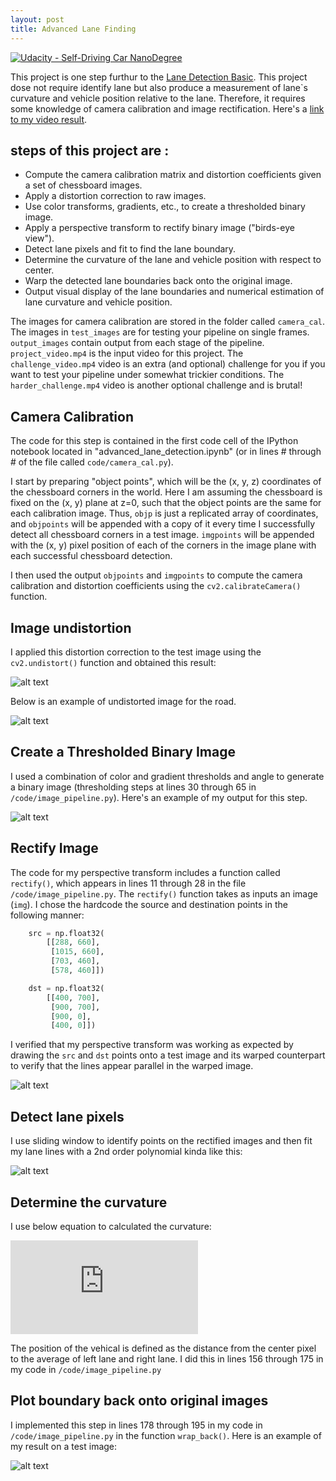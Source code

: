 ```yaml
---
layout: post
title: Advanced Lane Finding 
---
```


[![Udacity - Self-Driving Car NanoDegree](https://s3.amazonaws.com/udacity-sdc/github/shield-carnd.svg)](http://www.udacity.com/drive)

This project is one step furthur to the [Lane Detection Basic](https://jiajuns.github.io/LaneDetectionBasic). This project dose not require identify lane but also produce a measurement of lane`s curvature and vehicle position relative to the lane. Therefore, it requires some knowledge of camera calibration and image rectification. Here's a [link to my video result](./output_video.mp4).

[//]: # (Image References)

[image1]: https://raw.githubusercontent.com/jiajuns/AdvancedLaneLines/blob/master/examples/undistort_output.png "Undistorted"

[image2]: https://raw.githubusercontent.com/jiajuns/AdvancedLaneLines/blob/master/examples/undistort_test.png "Road Transformed"

[image3]: https://raw.githubusercontent.com/jiajuns/AdvancedLaneLines/blob/master/examples/binary_example.png "Binary Example"

[image4]: https://raw.githubusercontent.com/jiajuns/AdvancedLaneLines/blob/master/examples/recitfied_result.png "Warp Example"

[image5]: https://raw.githubusercontent.com/jiajuns/AdvancedLaneLines/blob/master/examples/fit_line.png "Fit Visual"

[image6]: https://raw.githubusercontent.com/jiajuns/AdvancedLaneLines/blob/master/examples/output_image.png "Output"

[video1]: https://raw.githubusercontent.com/jiajuns/AdvancedLaneLines/blob/master/project_video.mp4 "Video"

steps of this project are :
---
* Compute the camera calibration matrix and distortion coefficients given a set of chessboard images.
* Apply a distortion correction to raw images.
* Use color transforms, gradients, etc., to create a thresholded binary image.
* Apply a perspective transform to rectify binary image ("birds-eye view").
* Detect lane pixels and fit to find the lane boundary.
* Determine the curvature of the lane and vehicle position with respect to center.
* Warp the detected lane boundaries back onto the original image.
* Output visual display of the lane boundaries and numerical estimation of lane curvature and vehicle position.

The images for camera calibration are stored in the folder called `camera_cal`.  The images in `test_images` are for testing your pipeline on single frames. `output_images` contain output from each stage of the pipeline. `project_video.mp4` is the input video for this project. The `challenge_video.mp4` video is an extra (and optional) challenge for you if you want to test your pipeline under somewhat trickier conditions. The `harder_challenge.mp4` video is another optional challenge and is brutal!


Camera Calibration
---

The code for this step is contained in the first code cell of the IPython notebook located in "advanced_lane_detection.ipynb" (or in lines # through # of the file called `code/camera_cal.py`).

I start by preparing "object points", which will be the (x, y, z) coordinates of the chessboard corners in the world. Here I am assuming the chessboard is fixed on the (x, y) plane at z=0, such that the object points are the same for each calibration image.  Thus, `objp` is just a replicated array of coordinates, and `objpoints` will be appended with a copy of it every time I successfully detect all chessboard corners in a test image.  `imgpoints` will be appended with the (x, y) pixel position of each of the corners in the image plane with each successful chessboard detection.

I then used the output `objpoints` and `imgpoints` to compute the camera calibration and distortion coefficients using the `cv2.calibrateCamera()` function.  


Image undistortion
---

I applied this distortion correction to the test image using the `cv2.undistort()` function and obtained this result:

![alt text][image1]

Below is an example of undistorted image for the road.

![alt text][image2]


Create a Thresholded Binary Image
---

I used a combination of color and gradient thresholds and angle to generate a binary image (thresholding steps at lines 30 through 65 in `/code/image_pipeline.py`).  Here's an example of my output for this step.

![alt text][image3]

Rectify Image
---
The code for my perspective transform includes a function called `rectify()`, which appears in lines 11 through 28 in the file `/code/image_pipeline.py`.  The `rectify()` function takes as inputs an image (`img`).  I chose the hardcode the source and destination points in the following manner:

```python
    src = np.float32(
        [[288, 660],
         [1015, 660],
         [703, 460],
         [578, 460]])

    dst = np.float32(
        [[400, 700],
         [900, 700],
         [900, 0],
         [400, 0]])
```

I verified that my perspective transform was working as expected by drawing the `src` and `dst` points onto a test image and its warped counterpart to verify that the lines appear parallel in the warped image.

![alt text][image4]

Detect lane pixels
---
I use sliding window to identify points on the rectified images and then fit my lane lines with a 2nd order polynomial kinda like this:

![alt text][image5]

Determine the curvature
---
I use below equation to calculated the curvature:

![equation](http://www.sciweavers.org/tex2img.php?eq=%5B1%2B%282Ay%2BB%29%5E2%5D%5E%7B3%2F2%7D%2F%7C2A%7C&bc=White&fc=Black&im=png&fs=12&ff=arev&edit=0)

The position of the vehical is defined as the distance from the center pixel to the average of left lane and right lane. I did this in lines 156 through 175 in my code in `/code/image_pipeline.py`

Plot boundary back onto original images
---
I implemented this step in lines 178 through 195 in my code in `/code/image_pipeline.py` in the function `wrap_back()`.  Here is an example of my result on a test image:

![alt text][image6]
